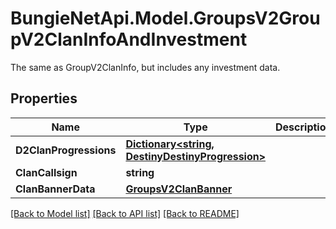 # BungieNetApi.Model.GroupsV2GroupV2ClanInfoAndInvestment
The same as GroupV2ClanInfo, but includes any investment data.
## Properties

Name | Type | Description | Notes
------------ | ------------- | ------------- | -------------
**D2ClanProgressions** | [**Dictionary&lt;string, DestinyDestinyProgression&gt;**](DestinyDestinyProgression.md) |  | [optional] 
**ClanCallsign** | **string** |  | [optional] 
**ClanBannerData** | [**GroupsV2ClanBanner**](GroupsV2ClanBanner.md) |  | [optional] 

[[Back to Model list]](../README.md#documentation-for-models) [[Back to API list]](../README.md#documentation-for-api-endpoints) [[Back to README]](../README.md)

